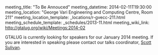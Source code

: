 meeting_title: "To Be Annouced"
meeting_datetime: 2014-02-11T19:30:00
meeting_location: "George Vari Engineering and Computing Centre, Room 211"
meeting_location_template: _locations/r-gvecc-211.html
meeting_schedule_template: _schedules/2013-11.html
meeting_wiki_link: http://gtalug.org/wiki/Meetings:2014-02

<div class="alert alert-info">
GTALUG is currently looking for speakers for our January 2014 meeting. If you are interested in speaking please contact our talks coordinator, <a href="mailto:scott-tlug-talks@ss.org" class="alert-link">Scott Sulivan</a>.
</div>